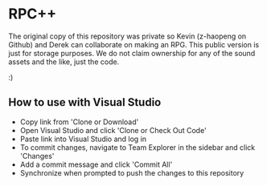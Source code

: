 # RPC++
The original copy of this repository was private so Kevin (z-haopeng on Github) and Derek can collaborate on making an RPG. This public version is just for storage purposes. We do not claim ownership for any of the sound assets and the like, just the code.

:)

## How to use with Visual Studio

- Copy link from 'Clone or Download'
- Open Visual Studio and click 'Clone or Check Out Code'
- Paste link into Visual Studio and log in
- To commit changes, navigate to Team Explorer in the sidebar and click 'Changes'
- Add a commit message and click 'Commit All'
- Synchronize when prompted to push the changes to this repository
